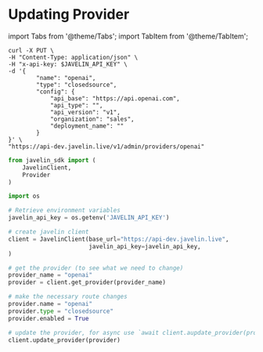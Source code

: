 # Updating Provider
import Tabs from '@theme/Tabs';
import TabItem from '@theme/TabItem';

<Tabs>
<TabItem value="shell" label="curl">

```shell
curl -X PUT \
-H "Content-Type: application/json" \
-H "x-api-key: $JAVELIN_API_KEY" \
-d '{
        "name": "openai",
        "type": "closedsource",
        "config": {
            "api_base": "https://api.openai.com",
            "api_type": "",
            "api_version": "v1",
            "organization": "sales",
            "deployment_name": ""
        }
}' \
"https://api-dev.javelin.live/v1/admin/providers/openai"

```

</TabItem>

<TabItem value="py" label="Python">

```py
from javelin_sdk import (
    JavelinClient,
    Provider
)

import os

# Retrieve environment variables
javelin_api_key = os.getenv('JAVELIN_API_KEY')

# create javelin client
client = JavelinClient(base_url="https://api-dev.javelin.live",
                       javelin_api_key=javelin_api_key,
) 

# get the provider (to see what we need to change)
provider_name = "openai"
provider = client.get_provider(provider_name)

# make the necessary route changes
provider.name = "openai"
provider.type = "closedsource"
provider.enabled = True

# update the provider, for async use `await client.aupdate_provider(provider)`
client.update_provider(provider)

```

</TabItem>

</Tabs>
